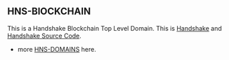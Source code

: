 ## HNS-BlOCKCHAIN 

This is a Handshake Blockchain Top Level Domain. This is [Handshake](https://handshake.org/) and [Handshake Source Code](https://github.com/handshake-org/hsd).

- more [HNS-DOMAINS](https://home.hns-domains/) here.
